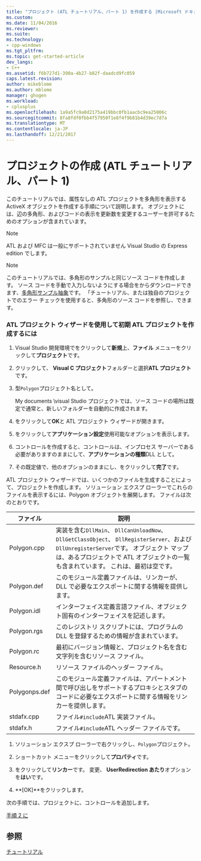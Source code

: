 ```yaml
---
title: "プロジェクト (ATL チュートリアル、パート 1) を作成する |Microsoft ドキュメント"
ms.custom: 
ms.date: 11/04/2016
ms.reviewer: 
ms.suite: 
ms.technology:
- cpp-windows
ms.tgt_pltfrm: 
ms.topic: get-started-article
dev_langs:
- C++
ms.assetid: f6b727d1-390a-4b27-b82f-daadcd9fc059
caps.latest.revision: 
author: mikeblome
ms.author: mblome
manager: ghogen
ms.workload:
- cplusplus
ms.openlocfilehash: 1a9a5fc9a0d2175a419bbc0fb1aacbc9ea25006c
ms.sourcegitcommit: 8fa8fdf0fbb4f57950f1e8f4f9b81b4d39ec7d7a
ms.translationtype: MT
ms.contentlocale: ja-JP
ms.lasthandoff: 12/21/2017
---
```

# <a name="creating-the-project-atl-tutorial-part-1"></a>プロジェクトの作成 (ATL チュートリアル、パート 1)
このチュートリアルでは、属性なしの ATL プロジェクトを多角形を表示する ActiveX オブジェクトを作成する手順について説明します。 オブジェクトには、辺の多角形、およびコードの表示を更新数を変更するユーザーを許可するためのオプションが含まれています。  
  
> [!NOTE]
>  ATL および MFC は一般にサポートされていません Visual Studio の Express edition でします。  
  
> [!NOTE]
>  このチュートリアルでは、多角形のサンプルと同じソース コードを作成します。 ソース コードを手動で入力しないようにする場合をからダウンロードできます、[多角形サンプル抽象](../visual-cpp-samples.md)です。 「チュートリアル、または独自のプロジェクトでのエラー チェックを使用すると、多角形のソース コードを参照し、できます。  
  
### <a name="to-create-the-initial-atl-project-using-the-atl-project-wizard"></a>ATL プロジェクト ウィザードを使用して初期 ATL プロジェクトを作成するには  
  
1.  Visual Studio 開発環境でをクリックして**新規**上、**ファイル** メニューをクリックして**プロジェクト**です。  
  
2.  クリックして、 **Visual C プロジェクト**フォルダーと選択**ATL プロジェクト**です。  
  
3.  型`Polygon`プロジェクト名として。  
  
     My documents \visual Studio プロジェクトでは、ソース コードの場所は既定で通常と、新しいフォルダーを自動的に作成されます。  
  
4.  をクリックして**OK**と ATL プロジェクト ウィザードが開きます。  
  
5.  をクリックして**アプリケーション設定**使用可能なオプションを表示します。  
  
6.  コントロールを作成すると、コントロールは、インプロセス サーバーである必要がありますのままにして、**アプリケーションの種類**DLL として。  
  
7.  その既定値で、他のオプションのままにし、をクリックして**完了**です。  
  
 ATL プロジェクト ウィザードでは、いくつかのファイルを生成することによって、プロジェクトを作成します。 ソリューション エクスプ ローラーでこれらのファイルを表示するには、Polygon オブジェクトを展開します。 ファイルは次のとおりです。  
  
|ファイル|説明|  
|----------|-----------------|  
|Polygon.cpp|実装を含む`DllMain`、 `DllCanUnloadNow`、 `DllGetClassObject`、 `DllRegisterServer`、および`DllUnregisterServer`です。 オブジェクト マップは、あるプロジェクトで ATL オブジェクトの一覧も含まれています。 これは、最初は空です。|  
|Polygon.def|このモジュール定義ファイルは、リンカーが、DLL で必要なエクスポートに関する情報を提供します。|  
|Polygon.idl|インターフェイス定義言語ファイル、オブジェクト固有のインターフェイスを記述します。|  
|Polygon.rgs|このレジストリ スクリプトには、プログラムの DLL を登録するための情報が含まれています。|  
|Polygon.rc|最初にバージョン情報と、プロジェクト名を含む文字列を含むリソース ファイル。|  
|Resource.h|リソース ファイルのヘッダー ファイル。|  
|Polygonps.def|このモジュール定義ファイルは、アパートメント間で呼び出しをサポートするプロキシとスタブのコードに必要なエクスポートに関する情報をリンカーを提供します。|  
|stdafx.cpp|ファイル`#include`ATL 実装ファイル。|  
|stdafx.h|ファイル`#include`ATL ヘッダー ファイルです。|  
  
1.  ソリューション エクスプ ローラーで右クリックし、`Polygon`プロジェクト。  
  
2.  ショートカット メニューをクリックして**プロパティ**です。  
  
3.  をクリックして**リンカー**です。 変更、 **UserRedirection あたり**オプションを**はい**です。  
  
4.  **[OK]**をクリックします。  
  
 次の手順では、プロジェクトに、コントロールを追加します。  
  
 [手順 2 に](../atl/adding-a-control-atl-tutorial-part-2.md)  
  
## <a name="see-also"></a>参照  
 [チュートリアル](../atl/active-template-library-atl-tutorial.md)

